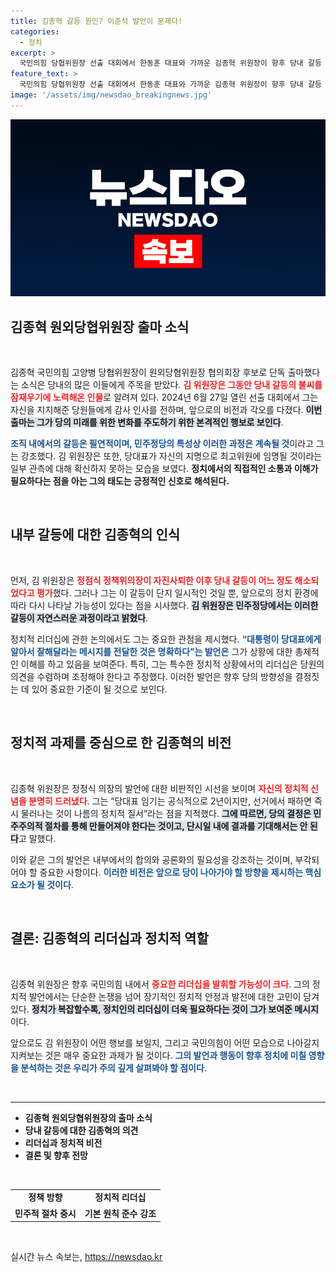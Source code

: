 ```yaml
---
title: 김종혁 갈등 원인? 이준석 발언이 문제다!
categories:
  - 정치
excerpt: >
  국민의힘 당협위원장 선출 대회에서 한동훈 대표와 가까운 김종혁 위원장이 향후 당내 갈등 지속 가능성을 언급하며, 민주정당에서의 갈등은 자연스러운 현상이라고 강조했다. 정치적 인내와 조정이 필요하다는 그의 발언은 주목을 끌고 있다.
feature_text: >
  국민의힘 당협위원장 선출 대회에서 한동훈 대표와 가까운 김종혁 위원장이 향후 당내 갈등 지속 가능성을 언급하며, 민주정당에서의 갈등은 자연스러운 현상이라고 강조했다. 정치적 인내와 조정이 필요하다는 그의 발언은 주목을 끌고 있다.
image: '/assets/img/newsdao_breakingnews.jpg'
---
```


<p><img src="/assets/img/newsdao_breakingnews.jpg" alt="firstkoreanews 속보" /></p>

<h2 data-ke-size="size26">김종혁 원외당협위원장 출마 소식</h2>

<p data-ke-size="size16">&nbsp;</p>

<p>김종혁 국민의힘 고양병 당협위원장이 원외당협위원장 협의회장 후보로 단독 출마했다는 소식은 당내의 많은 이들에게 주목을 받았다. <b><span style="color: #ee2323;">김 위원장은 그동안 당내 갈등의 불씨를 잠재우기에 노력해온 인물</span></b>로 알려져 있다. 2024년 6월 27일 열린 선출 대회에서 그는 자신을 지지해준 당원들에게 감사 인사를 전하며, 앞으로의 비전과 각오를 다졌다. <b><span style="background-color: #21538527;">이번 출마는 그가 당의 미래를 위한 변화를 주도하기 위한 본격적인 행보로 보인다</span></b>.</p>

<p><b><span style="color: #1a5490;">조직 내에서의 갈등은 필연적이며, 민주정당의 특성상 이러한 과정은 계속될 것</span></b>이라고 그는 강조했다. 김 위원장은 또한, 당대표가 자신의 지명으로 최고위원에 임명될 것이라는 일부 관측에 대해 확신하지 못하는 모습을 보였다. <b>정치에서의 직접적인 소통과 이해가 필요하다는 점을 아는 그의 태도는 긍정적인 신호로 해석된다.</b></p>

<p data-ke-size="size16">&nbsp;</p>

<h2 data-ke-size="size26">내부 갈등에 대한 김종혁의 인식</h2>

<p data-ke-size="size16">&nbsp;</p>

<p>먼저, 김 위원장은 <b><span style="color: #ee2323;">정점식 정책위의장이 자진사퇴한 이후 당내 갈등이 어느 정도 해소되었다고 평가</span></b>했다. 그러나 그는 이 갈등이 단지 일시적인 것일 뿐, 앞으로의 정치 환경에 따라 다시 나타날 가능성이 있다는 점을 시사했다. <b><span style="background-color: #21538527;">김 위원장은 민주정당에서는 이러한 갈등이 자연스러운 과정이라고 밝혔다</span></b>.</p>

<p>정치적 리더십에 관한 논의에서도 그는 중요한 관점을 제시했다. <b><span style="color: #1a5490;">“대통령이 당대표에게 알아서 잘해달라는 메시지를 전달한 것은 명확하다”는 발언은</span></b> 그가 상황에 대한 총체적인 이해를 하고 있음을 보여준다. 특히, 그는 특수한 정치적 상황에서의 리더십은 당원의 의견을 수렴하며 조정해야 한다고 주장했다. 이러한 발언은 향후 당의 방향성을 결정짓는 데 있어 중요한 기준이 될 것으로 보인다.</p>

<p data-ke-size="size16">&nbsp;</p>

<h2 data-ke-size="size26">정치적 과제를 중심으로 한 김종혁의 비전</h2>

<p data-ke-size="size16">&nbsp;</p>

<p>김종혁 위원장은 정정식 의장의 발언에 대한 비판적인 시선을 보이며 <b><span style="color: #ee2323;">자신의 정치적 신념을 분명히 드러냈다</span></b>. 그는 “당대표 임기는 공식적으로 2년이지만, 선거에서 패하면 즉시 물러나는 것이 나름의 정치적 질서”라는 점을 지적했다. <b><span style="background-color: #21538527;">그에 따르면, 당의 결정은 민주주의적 절차를 통해 만들어져야 한다는 것이고, 단시일 내에 결과를 기대해서는 안 된다</span></b>고 말했다.</p>

<p>이와 같은 그의 발언은 내부에서의 합의와 공론화의 필요성을 강조하는 것이며, 부각되어야 할 중요한 사항이다. <b><span style="color: #1a5490;">이러한 비전은 앞으로 당이 나아가야 할 방향을 제시하는 핵심 요소가 될 것이다</span></b>.</p>

<p data-ke-size="size16">&nbsp;</p>

<h2 data-ke-size="size26">결론: 김종혁의 리더십과 정치적 역할</h2>

<p data-ke-size="size16">&nbsp;</p>

<p>김종혁 위원장은 향후 국민의힘 내에서 <b><span style="color: #ee2323;">중요한 리더십을 발휘할 가능성이 크다</span></b>. 그의 정치적 발언에서는 단순한 논쟁을 넘어 장기적인 정치적 안정과 발전에 대한 고민이 담겨 있다. <b><span style="background-color: #21538527;">정치가 복잡할수록, 정치인의 리더십이 더욱 필요하다는 것이 그가 보여준 메시지</span></b>이다.</p>

<p>앞으로도 김 위원장이 어떤 행보를 보일지, 그리고 국민의힘이 어떤 모습으로 나아갈지 지켜보는 것은 매우 중요한 과제가 될 것이다. <b><span style="color: #1a5490;">그의 발언과 행동이 향후 정치에 미칠 영향을 분석하는 것은 우리가 주의 깊게 살펴봐야 할 점이다</span></b>.</p>

<p data-ke-size="size16">&nbsp;</p>

<hr>

<ul>
    <li><b>김종혁 원외당협위원장의 출마 소식</b></li>
    <li><b>당내 갈등에 대한 김종혁의 의견</b></li>
    <li><b>리더십과 정치적 비전</b></li>
    <li><b>결론 및 향후 전망</b></li>
</ul>

<p data-ke-size="size16">&nbsp;</p>

<table style="width: 100%; border-collapse: collapse;">
    <tr>
        <td style="text-align: center; height: 17px;"><b>정책 방향</b></td>
        <td style="text-align: center; height: 17px;"><b>정치적 리더십</b></td>
    </tr>
    <tr>
        <td style="text-align: center; height: 17px;"><b>민주적 절차 중시</b></td>
        <td style="text-align: center; height: 17px;"><b>기본 원칙 준수 강조</b></td>
    </tr>
</table>

<p data-ke-size="size16">&nbsp;</p>
실시간 뉴스 속보는, <a href="https://newsdao.kr" rel="dofollow">https://newsdao.kr</a>


